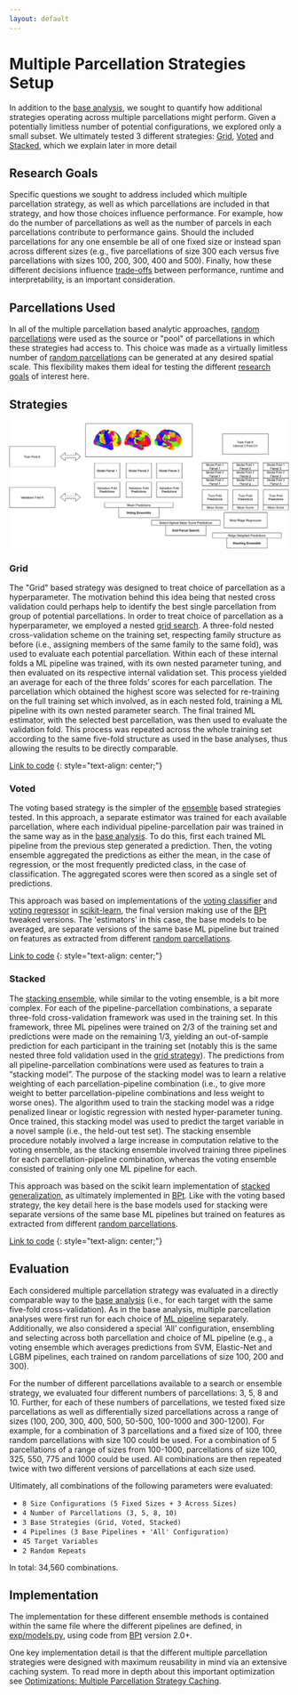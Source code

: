 ```yaml
---
layout: default
---
```


# Multiple Parcellation Strategies Setup

In addition to the [base analysis](./index#base-experiment-setup), we sought to quantify how additional strategies operating across multiple parcellations might perform. Given a potentially limitless number of potential configurations, we explored only a small subset. We ultimately tested 3 different strategies: [Grid](./multiple_parcellations_setup#grid), [Voted](./multiple_parcellations_setup#voted) and [Stacked](./multiple_parcellations_setup#stacked), which we explain later in more detail

## Research Goals

Specific questions we sought to address included which multiple parcellation strategy, as well as which parcellations are included in that strategy, and how those choices influence performance. For example, how do the number of parcellations as well as the number of parcels in each parcellations contribute to performance gains. Should the included parcellations for any one ensemble be all of one fixed size or instead span across different sizes (e.g., five parcellations of size 300 each versus five parcellations with sizes 100, 200, 300, 400 and 500). Finally, how these different decisions influence [trade-offs](./trade_offs.md) between performance, runtime and interpretability, is an important consideration.

## Parcellations Used

In all of the multiple parcellation based analytic approaches, [random parcellations](./parcellations#random-parcellations) were used as the source or "pool" of parcellations in which these strategies had access to. This choice was made as a virtually limitless number of [random parcellations](./parcellations#random-parcellations) can be generated at any desired spatial scale. This flexibility makes them ideal for testing the different [research goals](./multiple_parcellations_setup#research-goals) of interest here.

## Strategies

![ensemble diagram](https://raw.githubusercontent.com/sahahn/parc_scaling/master/extra/Figures/ensemble_options.png)

### Grid

The "Grid" based strategy was designed to treat choice of parcellation as a hyperparameter. The motivation behind this idea being that nested cross validation could perhaps help to identify the best single parcellation from group of potential parcellations. In order to treat choice of parcellation as a hyperparameter, we employed a nested [grid search](https://scikit-learn.org/stable/modules/grid_search.html). A three-fold nested cross-validation scheme on the training set, respecting family structure as before (i.e., assigning members of the same family to the same fold), was used to evaluate each potential parcellation. Within each of these internal folds a ML pipeline was trained, with its own nested parameter tuning, and then evaluated on its respective internal validation set. This process yielded an average for each of the three folds’ scores for each parcellation. The parcellation which obtained the highest score was selected for re-training on the full training set which involved, as in each nested fold, training a ML pipeline with its own nested parameter search. The final trained ML estimator, with the selected best parcellation, was then used to evaluate the validation fold. This process was repeated across the whole training set according to the same five-fold structure as used in the base analyses, thus allowing the results to be directly comparable.

[Link to code](https://github.com/sahahn/parc_scaling/blob/main/exp/models.py#L70)
{: style="text-align: center;"}

### Voted

The voting based strategy is the simpler of the [ensemble](https://en.wikipedia.org/wiki/Ensemble_learning) based strategies tested.
In this approach, a separate estimator was trained for each available parcellation, where each individual pipeline-parcellation pair was trained in the same way as in the [base analysis](./index#base-experiment-setup). To do this, first each trained ML pipeline from the previous step generated a prediction. Then, the voting ensemble aggregated the predictions as either the mean, in the case of regression, or the most frequently predicted class, in the case of classification. The aggregated scores were then scored as a single set of predictions. 

This approach was based on implementations of the [voting classifier](https://scikit-learn.org/stable/modules/ensemble.html#voting-classifier)
and [voting regressor](https://scikit-learn.org/stable/modules/ensemble.html#voting-regressor) in [scikit-learn](https://scikit-learn.org/stable/), the final version
making use of the [BPt](https://sahahn.github.io/BPt/) tweaked versions. The 'estimators' in this case, the base models
to be averaged, are separate versions of the same base ML pipeline but trained on features as extracted from different [random parcellations](./parcellations#random-parcellations).

[Link to code](https://github.com/sahahn/parc_scaling/blob/main/exp/models.py#L92)
{: style="text-align: center;"}

### Stacked

The [stacking ensemble](https://machinelearningmastery.com/stacking-ensemble-machine-learning-with-python/), while similar to the voting ensemble, is a bit more complex. For each of the pipeline-parcellation combinations, a separate three-fold cross-validation framework was used in the training set. In this framework, three ML pipelines were trained on 2/3 of the training set and predictions were made on the remaining 1/3, yielding an out-of-sample prediction for each participant in the training set (notably this is the same nested three fold validation used in the [grid strategy](./multiple_parcellations_setup#grid)). The predictions from all pipeline-parcellation combinations were used as features to train a “stacking model”. The purpose of the stacking model was to learn a relative weighting of each parcellation-pipeline combination (i.e., to give more weight to better parcellation-pipeline combinations and less weight to worse ones). The algorithm used to train the stacking model was a ridge penalized linear or logistic regression with nested hyper-parameter tuning. Once trained, this stacking model was used to predict the target variable in a novel sample (i.e., the held-out test set). The stacking ensemble procedure notably involved a large increase in computation relative to the voting ensemble, as the stacking ensemble involved training three pipelines for each parcellation-pipeline combination, whereas the voting ensemble consisted of training only one ML pipeline for each.

This approach was based on the scikit learn implementation of [stacked generalization](https://scikit-learn.org/stable/modules/ensemble.html#stacked-generalization),
as ultimately implemented in [BPt](https://sahahn.github.io/BPt/).
Like with the voting based strategy, the key detail here is the base models used for stacking were separate versions of
the same base ML pipelines but trained on features as extracted from different [random parcellations](./parcellations#random-parcellations).

[Link to code](https://github.com/sahahn/parc_scaling/blob/main/exp/models.py#L110)
{: style="text-align: center;"}

## Evaluation 

Each considered multiple parcellation strategy was evaluated in a directly comparable way to the [base analysis](./index#base-experiment-setup) (i.e., for each target with the same five-fold cross-validation). As in the base analysis, multiple parcellation analyses were first run for each choice of [ML pipeline]((./ml_pipelines.html)) separately. Additionally, we also considered a special ‘All’ configuration, ensembling and selecting across both parcellation and choice of ML pipeline (e.g., a voting ensemble which averages predictions from SVM, Elastic-Net and LGBM pipelines, each trained on random parcellations of size 100, 200 and 300). 

For the number of different parcellations available to a search or ensemble strategy, we evaluated four different numbers of parcellations: 3, 5, 8 and 10. Further, for each of these numbers of parcellations, we tested fixed size parcellations as well as differentially sized parcellations across a range of sizes (100, 200, 300, 400, 500, 50-500, 100-1000 and 300-1200). For example, for a combination of 3 parcellations and a fixed size of 100, three random parcellations with size 100 could be used. For a combination of 5 parcellations of a range of sizes from 100-1000, parcellations of size 100, 325, 550, 775 and 1000 could be used. All combinations are then repeated twice with two different versions of parcellations at each size used.

Ultimately, all combinations of the following parameters were evaluated:

- `8 Size Configurations (5 Fixed Sizes + 3 Across Sizes)`
- `4 Number of Parcellations (3, 5, 8, 10)`
- `3 Base Strategies (Grid, Voted, Stacked)`
- `4 Pipelines (3 Base Pipelines + 'All' Configuration)`
- `45 Target Variables`
- `2 Random Repeats`

In total: 34,560 combinations.

## Implementation

The implementation for these different ensemble methods is contained within the same file where the different pipelines are defined,
in [exp/models.py](https://github.com/sahahn/parc_scaling/blob/main/exp/models.py), using code from [BPt](https://sahahn.github.io/BPt/) version 2.0+.

One key implementation detail is that the different multiple parcellation strategies were designed with maximum reusability in mind via an extensive caching system.
To read more in depth about this important optimization see [Optimizations: Multiple Parcellation Strategy Caching](./optimizations#multiple-parcellation-strategy-caching).